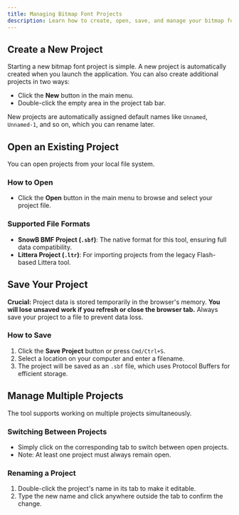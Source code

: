 ```yaml
---
title: Managing Bitmap Font Projects
description: Learn how to create, open, save, and manage your bitmap font projects. Efficiently handle multiple projects and understand the supported file formats.
---
```


## Create a New Project

Starting a new bitmap font project is simple. A new project is automatically created when you launch the application. You can also create additional projects in two ways:

- Click the **New** button in the main menu.
- Double-click the empty area in the project tab bar.

New projects are automatically assigned default names like `Unnamed`, `Unnamed-1`, and so on, which you can rename later.

## Open an Existing Project

You can open projects from your local file system.

### How to Open
- Click the **Open** button in the main menu to browse and select your project file.

### Supported File Formats
- **SnowB BMF Project (`.sbf`)**: The native format for this tool, ensuring full data compatibility.
- **Littera Project (`.ltr`)**: For importing projects from the legacy Flash-based Littera tool.

## Save Your Project

**Crucial:** Project data is stored temporarily in the browser's memory. **You will lose unsaved work if you refresh or close the browser tab.** Always save your project to a file to prevent data loss.

### How to Save
1. Click the **Save Project** button or press `Cmd/Ctrl+S`.
2. Select a location on your computer and enter a filename.
3. The project will be saved as an `.sbf` file, which uses Protocol Buffers for efficient storage.

## Manage Multiple Projects

The tool supports working on multiple projects simultaneously.

### Switching Between Projects
- Simply click on the corresponding tab to switch between open projects.
- Note: At least one project must always remain open.

### Renaming a Project
1. Double-click the project's name in its tab to make it editable.
2. Type the new name and click anywhere outside the tab to confirm the change.